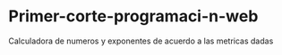 # Primer-corte-programaci-n-web
Calculadora de numeros y exponentes de acuerdo a las metricas dadas
